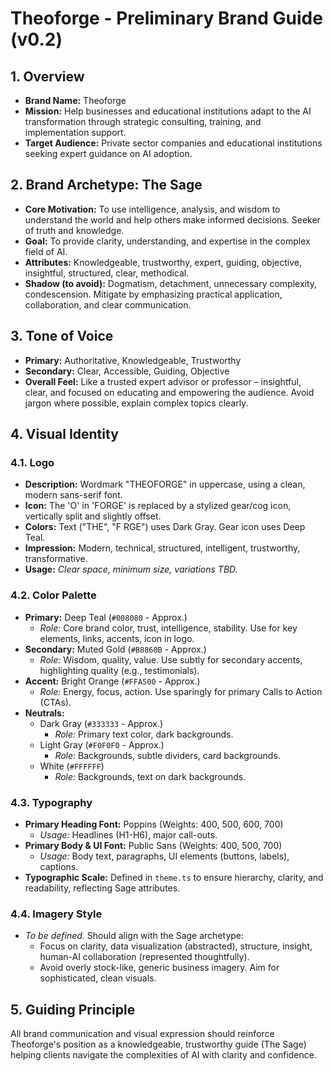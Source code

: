 # Theoforge - Preliminary Brand Guide (v0.2)

## 1. Overview

*   **Brand Name:** Theoforge
*   **Mission:** Help businesses and educational institutions adapt to the AI transformation through strategic consulting, training, and implementation support.
*   **Target Audience:** Private sector companies and educational institutions seeking expert guidance on AI adoption.

## 2. Brand Archetype: The Sage

*   **Core Motivation:** To use intelligence, analysis, and wisdom to understand the world and help others make informed decisions. Seeker of truth and knowledge.
*   **Goal:** To provide clarity, understanding, and expertise in the complex field of AI.
*   **Attributes:** Knowledgeable, trustworthy, expert, guiding, objective, insightful, structured, clear, methodical.
*   **Shadow (to avoid):** Dogmatism, detachment, unnecessary complexity, condescension. Mitigate by emphasizing practical application, collaboration, and clear communication.

## 3. Tone of Voice

*   **Primary:** Authoritative, Knowledgeable, Trustworthy
*   **Secondary:** Clear, Accessible, Guiding, Objective
*   **Overall Feel:** Like a trusted expert advisor or professor – insightful, clear, and focused on educating and empowering the audience. Avoid jargon where possible, explain complex topics clearly.

## 4. Visual Identity

### 4.1. Logo

*   **Description:** Wordmark "THEOFORGE" in uppercase, using a clean, modern sans-serif font.
*   **Icon:** The 'O' in 'FORGE' is replaced by a stylized gear/cog icon, vertically split and slightly offset.
*   **Colors:** Text ("THE", "F RGE") uses Dark Gray. Gear icon uses Deep Teal.
*   **Impression:** Modern, technical, structured, intelligent, trustworthy, transformative.
*   **Usage:** *Clear space, minimum size, variations TBD.*

### 4.2. Color Palette

*   **Primary:** Deep Teal (`#008080` - Approx.)
    *   *Role:* Core brand color, trust, intelligence, stability. Use for key elements, links, accents, icon in logo.
*   **Secondary:** Muted Gold (`#B8860B` - Approx.)
    *   *Role:* Wisdom, quality, value. Use subtly for secondary accents, highlighting quality (e.g., testimonials).
*   **Accent:** Bright Orange (`#FFA500` - Approx.)
    *   *Role:* Energy, focus, action. Use sparingly for primary Calls to Action (CTAs).
*   **Neutrals:**
    *   Dark Gray (`#333333` - Approx.)
        *   *Role:* Primary text color, dark backgrounds.
    *   Light Gray (`#F0F0F0` - Approx.)
        *   *Role:* Backgrounds, subtle dividers, card backgrounds.
    *   White (`#FFFFFF`)
        *   *Role:* Backgrounds, text on dark backgrounds.

### 4.3. Typography

*   **Primary Heading Font:** Poppins (Weights: 400, 500, 600, 700)
    *   *Usage:* Headlines (H1-H6), major call-outs.
*   **Primary Body & UI Font:** Public Sans (Weights: 400, 500, 700)
    *   *Usage:* Body text, paragraphs, UI elements (buttons, labels), captions.
*   **Typographic Scale:** Defined in `theme.ts` to ensure hierarchy, clarity, and readability, reflecting Sage attributes.

### 4.4. Imagery Style

*   *To be defined.* Should align with the Sage archetype:
    *   Focus on clarity, data visualization (abstracted), structure, insight, human-AI collaboration (represented thoughtfully).
    *   Avoid overly stock-like, generic business imagery. Aim for sophisticated, clean visuals.

## 5. Guiding Principle

All brand communication and visual expression should reinforce Theoforge's position as a knowledgeable, trustworthy guide (The Sage) helping clients navigate the complexities of AI with clarity and confidence.
